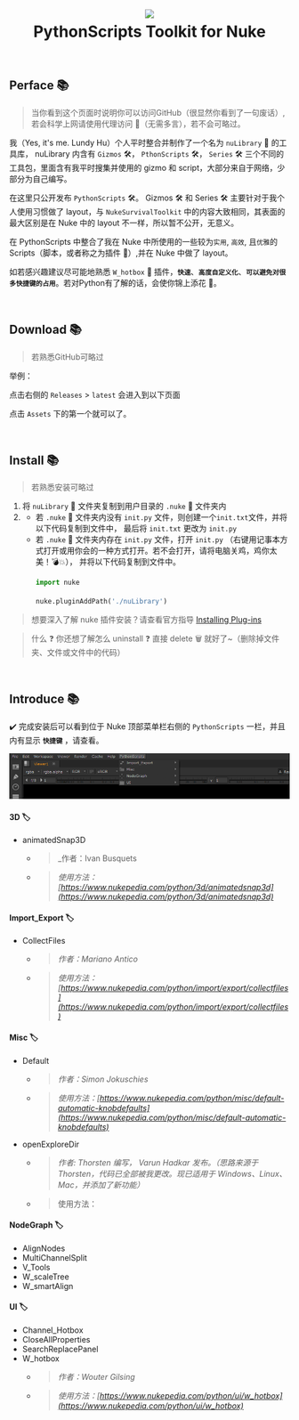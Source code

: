 <h1 align="center"> 
      <img src="https://s3.dualstack.us-east-2.amazonaws.com/pythondotorg-assets/media/community/logos/python-logo-only.png">
      <br> PythonScripts Toolkit for Nuke
</h1>

<br />

## Perface :books:

> 当你看到这个页面时说明你可以访问GitHub（很显然你看到了一句废话）, 若会科学上网请使用代理访问 :rocket:（无需多言），若不会可略过。

我（Yes, it's me. Lundy Hu）个人平时整合并制作了一个名为 `nuLibrary` :toolbox: 的工具库， nuLibrary 内含有 `Gizmos` :hammer_and_wrench:， `PthonScripts` :hammer_and_wrench:， `Series` :hammer_and_wrench: 三个不同的工具包，里面含有我平时搜集并使用的 gizmo 和 script，大部分来自于网络，少部分为自己编写。

在这里只公开发布 `PythonScripts` :hammer_and_wrench:。 Gizmos :hammer_and_wrench: 和 Series :hammer_and_wrench: 主要针对于我个人使用习惯做了 layout，与 `NukeSurvivalToolkit` 中的内容大致相同，其表面的最大区别是在 Nuke 中的 layout 不一样，所以暂不公开，无意义。

在 PythonScripts 中整合了我在 Nuke 中所使用的一些较为`实用`, `高效`, 且`优雅`的 Scripts（脚本，或者称之为插件 :electric_plug:）,并在 Nuke 中做了 layout。

如若感兴趣建议尽可能地熟悉 `W_hotbox` :hammer: 插件，**`快速`**、**`高度自定义化`**、**`可以避免对很多快捷键的占用`**。若对Python有了解的话，会使你锦上添花 :sunflower:。

<br />

## Download :books:

> 若熟悉GitHub可略过

举例：

点击右侧的 `Releases` > `latest` 会进入到以下页面

点击 `Assets` 下的第一个就可以了。

<br />

## Install :books:

> 若熟悉安装可略过

1. 将 `nuLibrary` :file_folder: 文件夹复制到用户目录的 `.nuke` :file_folder: 文件夹内
2. - 若 `.nuke` :file_folder: 文件夹内没有 `init.py` 文件，则创建一个`init.txt`文件，并将以下代码复制到文件中， 最后将 `init.txt` 更改为 `init.py`
   - 若 `.nuke` :file_folder: 文件夹内存在 `init.py` 文件，打开 `init.py` （右键用记事本方式打开或用你会的一种方式打开。若不会打开，请将电脑关鸡，鸡你太美！:bomb::boom:），
      并将以下代码复制到文件中。
      ```python
      import nuke

      nuke.pluginAddPath('./nuLibrary')
      ```

> 想要深入了解 nuke 插件安装？请查看官方指导 [Installing Plug-ins](https://learn.foundry.com/nuke/developers/latest/pythondevguide/installing_plugins.html#installingplugins-ref-label)

> 什么 :question: 你还想了解怎么 uninstall :question: 直接 delete :wastebasket: 就好了~（删除掉文件夹、文件或文件中的代码）

<br />

## Introduce :books:

:heavy_check_mark: 完成安装后可以看到位于 Nuke 顶部菜单栏右侧的 `PythonScripts` 一栏，并且内有显示 **`快捷键`** ，请查看。

<p align="center"><img src="./images/PythonScript_layout.png"></p>



#### 3D :label:
- animatedSnap3D
  - > _作者：Ivan Busquets
  - > _使用方法：[https://www.nukepedia.com/python/3d/animatedsnap3d](https://www.nukepedia.com/python/3d/animatedsnap3d)_

#### Import_Export :label:
- CollectFiles
  - > _作者：Mariano Antico_
  - > _使用方法：[https://www.nukepedia.com/python/import/export/collectfiles](https://www.nukepedia.com/python/import/export/collectfiles)_

#### Misc :label:
- Default
  - > _作者：Simon Jokuschies_
  - > _使用方法：[https://www.nukepedia.com/python/misc/default-automatic-knobdefaults](https://www.nukepedia.com/python/misc/default-automatic-knobdefaults)_
- openExploreDir
  - > _作者: Thorsten 编写， Varun Hadkar 发布。（思路来源于 Thorsten，代码已全部被我更改。现已适用于 Windows、Linux、Mac，并添加了新功能）_
  - > 使用方法：
    > 

#### NodeGraph :label:
- AlignNodes
- MultiChannelSplit
- V_Tools
- W_scaleTree
- W_smartAlign

#### UI :label:
- Channel_Hotbox
- CloseAllProperties
- SearchReplacePanel
- W_hotbox 
  - > _作者：Wouter Gilsing_
  - > _使用方法：[https://www.nukepedia.com/python/ui/w_hotbox](https://www.nukepedia.com/python/ui/w_hotbox)_
